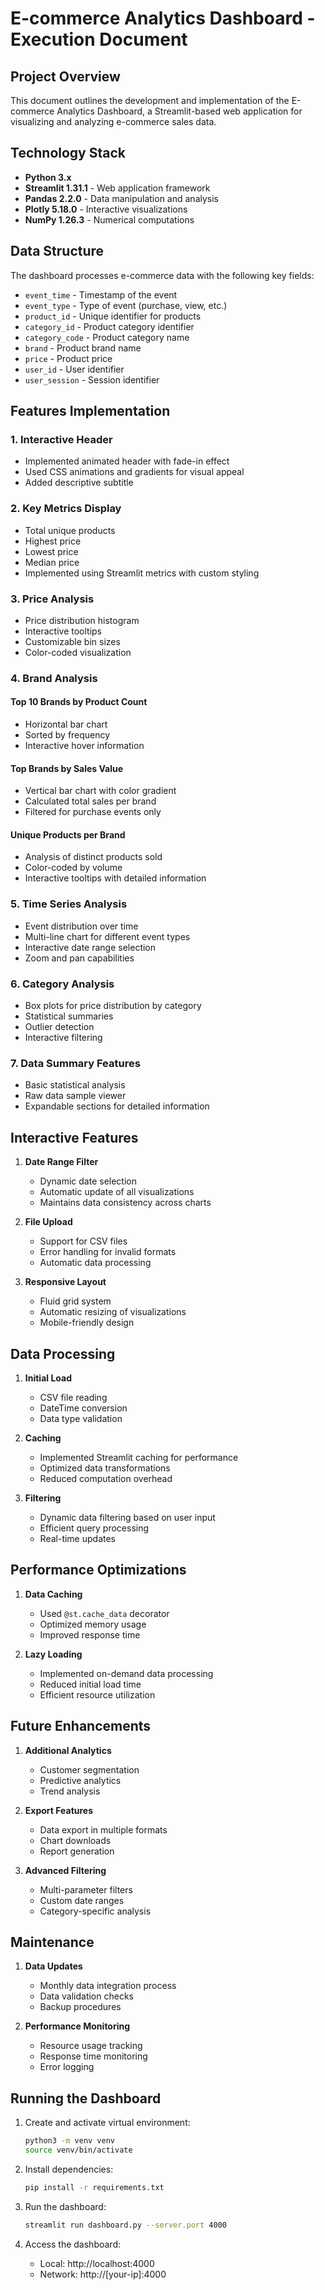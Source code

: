 # E-commerce Analytics Dashboard - Execution Document

## Project Overview
This document outlines the development and implementation of the E-commerce Analytics Dashboard, a Streamlit-based web application for visualizing and analyzing e-commerce sales data.

## Technology Stack
- **Python 3.x**
- **Streamlit 1.31.1** - Web application framework
- **Pandas 2.2.0** - Data manipulation and analysis
- **Plotly 5.18.0** - Interactive visualizations
- **NumPy 1.26.3** - Numerical computations

## Data Structure
The dashboard processes e-commerce data with the following key fields:
- `event_time` - Timestamp of the event
- `event_type` - Type of event (purchase, view, etc.)
- `product_id` - Unique identifier for products
- `category_id` - Product category identifier
- `category_code` - Product category name
- `brand` - Product brand name
- `price` - Product price
- `user_id` - User identifier
- `user_session` - Session identifier

## Features Implementation

### 1. Interactive Header
- Implemented animated header with fade-in effect
- Used CSS animations and gradients for visual appeal
- Added descriptive subtitle

### 2. Key Metrics Display
- Total unique products
- Highest price
- Lowest price
- Median price
- Implemented using Streamlit metrics with custom styling

### 3. Price Analysis
- Price distribution histogram
- Interactive tooltips
- Customizable bin sizes
- Color-coded visualization

### 4. Brand Analysis
#### Top 10 Brands by Product Count
- Horizontal bar chart
- Sorted by frequency
- Interactive hover information

#### Top Brands by Sales Value
- Vertical bar chart with color gradient
- Calculated total sales per brand
- Filtered for purchase events only

#### Unique Products per Brand
- Analysis of distinct products sold
- Color-coded by volume
- Interactive tooltips with detailed information

### 5. Time Series Analysis
- Event distribution over time
- Multi-line chart for different event types
- Interactive date range selection
- Zoom and pan capabilities

### 6. Category Analysis
- Box plots for price distribution by category
- Statistical summaries
- Outlier detection
- Interactive filtering

### 7. Data Summary Features
- Basic statistical analysis
- Raw data sample viewer
- Expandable sections for detailed information

## Interactive Features
1. **Date Range Filter**
   - Dynamic date selection
   - Automatic update of all visualizations
   - Maintains data consistency across charts

2. **File Upload**
   - Support for CSV files
   - Error handling for invalid formats
   - Automatic data processing

3. **Responsive Layout**
   - Fluid grid system
   - Automatic resizing of visualizations
   - Mobile-friendly design

## Data Processing
1. **Initial Load**
   - CSV file reading
   - DateTime conversion
   - Data type validation

2. **Caching**
   - Implemented Streamlit caching for performance
   - Optimized data transformations
   - Reduced computation overhead

3. **Filtering**
   - Dynamic data filtering based on user input
   - Efficient query processing
   - Real-time updates

## Performance Optimizations
1. **Data Caching**
   - Used `@st.cache_data` decorator
   - Optimized memory usage
   - Improved response time

2. **Lazy Loading**
   - Implemented on-demand data processing
   - Reduced initial load time
   - Efficient resource utilization

## Future Enhancements
1. **Additional Analytics**
   - Customer segmentation
   - Predictive analytics
   - Trend analysis

2. **Export Features**
   - Data export in multiple formats
   - Chart downloads
   - Report generation

3. **Advanced Filtering**
   - Multi-parameter filters
   - Custom date ranges
   - Category-specific analysis

## Maintenance
1. **Data Updates**
   - Monthly data integration process
   - Data validation checks
   - Backup procedures

2. **Performance Monitoring**
   - Resource usage tracking
   - Response time monitoring
   - Error logging

## Running the Dashboard
1. Create and activate virtual environment:
   ```bash
   python3 -m venv venv
   source venv/bin/activate
   ```

2. Install dependencies:
   ```bash
   pip install -r requirements.txt
   ```

3. Run the dashboard:
   ```bash
   streamlit run dashboard.py --server.port 4000
   ```

4. Access the dashboard:
   - Local: http://localhost:4000
   - Network: http://[your-ip]:4000 